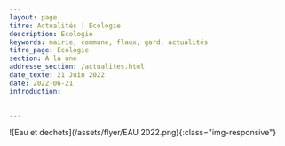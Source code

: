 ```yaml
---
layout: page
titre: Actualités | Ecologie
description: Ecologie
keywords: mairie, commune, flaux, gard, actualités
titre_page: Ecologie
section: À la une
addresse_section: /actualites.html
date_texte: 21 Juin 2022
date: 2022-06-21
introduction: 

  
---
```




![Eau et dechets](/assets/flyer/EAU 2022.png){:class="img-responsive"}
